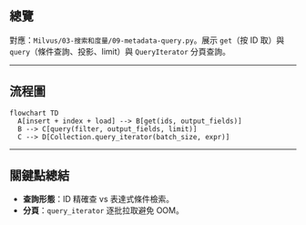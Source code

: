 ## 總覽

對應：`Milvus/03-搜索和度量/09-metadata-query.py`。展示 `get`（按 ID 取）與 `query`（條件查詢、投影、limit）與 `QueryIterator` 分頁查詢。

---

## 流程圖

```mermaid
flowchart TD
  A[insert + index + load] --> B[get(ids, output_fields)]
  B --> C[query(filter, output_fields, limit)]
  C --> D[Collection.query_iterator(batch_size, expr)]
```

---

## 關鍵點總結

- **查詢形態**：ID 精確查 vs 表達式條件檢索。
- **分頁**：`query_iterator` 逐批拉取避免 OOM。


